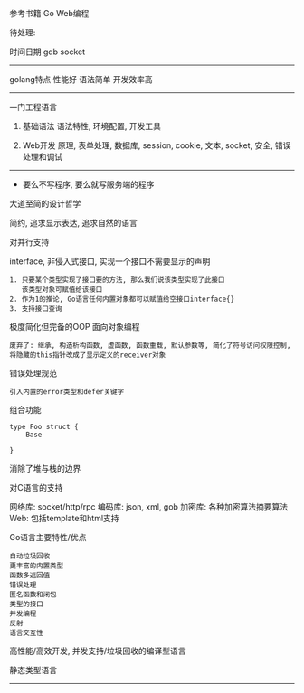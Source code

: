 

参考书籍 Go Web编程


待处理:

时间日期
gdb
socket


------------------
golang特点
性能好
语法简单
开发效率高


------------------

一门工程语言

1. 基础语法
语法特性, 环境配置, 开发工具

2. Web开发
原理, 表单处理, 数据库,  session, cookie, 文本, socket, 安全, 错误处理和调试

-----------------

- 要么不写程序, 要么就写服务端的程序


大道至简的设计哲学

简约, 追求显示表达, 追求自然的语言

对并行支持

interface, 非侵入式接口, 实现一个接口不需要显示的声明

    1. 只要某个类型实现了接口要的方法, 那么我们说该类型实现了此接口
       该类型对象可赋值给该接口
    2. 作为1的推论, Go语言任何内置对象都可以赋值给空接口interface{}
    3. 支持接口查询

极度简化但完备的OOP 面向对象编程

    废弃了: 继承, 构造析构函数, 虚函数, 函数重载, 默认参数等, 简化了符号访问权限控制, 将隐藏的this指针改成了显示定义的receiver对象

错误处理规范

    引入内置的error类型和defer关键字

组合功能

    type Foo struct {
        Base
    
    }

消除了堆与栈的边界

对C语言的支持

网络库: socket/http/rpc
编码库: json, xml, gob
加密库: 各种加密算法摘要算法
Web:    包括template和html支持


Go语言主要特性/优点

    自动垃圾回收
    更丰富的内置类型
    函数多返回值
    错误处理
    匿名函数和闭包
    类型的接口
    并发编程
    反射
    语言交互性

高性能/高效开发, 并发支持/垃圾回收的编译型语言

静态类型语言




------------------





